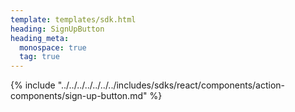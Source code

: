 ```yaml
---
template: templates/sdk.html
heading: SignUpButton
heading_meta:
  monospace: true
  tag: true
---
```

{% include "../../../../../../../includes/sdks/react/components/action-components/sign-up-button.md" %}
